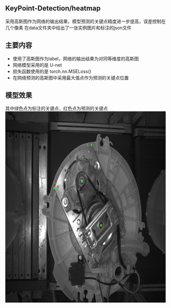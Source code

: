 ## KeyPoint-Detection/heatmap
采用高斯图作为网络的输出结果，模型预测的关键点精度进一步提高，误差控制在几个像素
在data文件夹中给出了一张实例图片和标注的json文件

## 主要内容
* 使用了高斯图作为label，网络的输出结果为对同等维度的高斯图
* 网络模型采用的是 U-net
* 损失函数使用的是 torch.nn.MSELoss()
* 在网络预测的高斯图中采用最大值点作为预测的关键点位置

## 模型效果
其中绿色点为标注的关键点，红色点为预测的关键点
<img src="https://github.com/ExileSaber/KeyPoint-Detection/blob/main/heatmap/result/08_11/test/202108110759_6_keypoint.jpg" width="800" height="600" alt="模型效果"/><br/>
